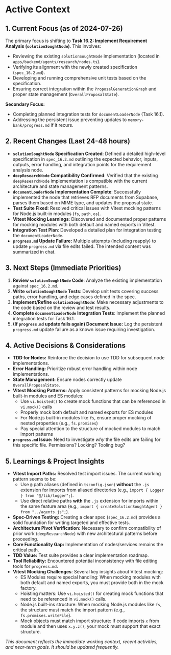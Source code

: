 # Active Context

## 1. Current Focus (as of 2024-07-26)

The primary focus is shifting to **Task 16.2: Implement Requirement Analysis (`solutionSoughtNode`)**. This involves:

- Reviewing the existing `solutionSoughtNode` implementation (located in `apps/backend/agents/research/nodes.ts`).
- Verifying its alignment with the newly created specification (`spec_16.2.md`).
- Developing and running comprehensive unit tests based on the specification.
- Ensuring correct integration within the `ProposalGenerationGraph` and proper state management (`OverallProposalState`).

**Secondary Focus:**

- Completing planned integration tests for `documentLoaderNode` (Task 16.1).
- Addressing the persistent issue preventing updates to `memory-bank/progress.md` if it recurs.

## 2. Recent Changes (Last 24-48 hours)

- **`solutionSoughtNode` Specification Created**: Defined a detailed high-level specification in `spec_16.2.md` outlining the expected behavior, inputs, outputs, error handling, and integration points for the requirement analysis node.
- **`deepResearchNode` Compatibility Confirmed**: Verified that the existing `deepResearchNode` implementation is compatible with the current architecture and state management patterns.
- **`documentLoaderNode` Implementation Complete**: Successfully implemented the node that retrieves RFP documents from Supabase, parses them based on MIME type, and updates the proposal state.
- **Test Suite Fixed**: Resolved critical issues with Vitest mocking patterns for Node.js built-in modules (`fs`, `path`, `os`).
- **Vitest Mocking Learnings**: Discovered and documented proper patterns for mocking modules with both default and named exports in Vitest.
- **Integration Test Plan**: Developed a detailed plan for integration testing the `documentLoaderNode`.
- **`progress.md` Update Failure:** Multiple attempts (including reapply) to update `progress.md` via file edits failed. The intended content was summarized in chat.

## 3. Next Steps (Immediate Priorities)

1.  **Review `solutionSoughtNode` Code**: Analyze the existing implementation against `spec_16.2.md`.
2.  **Write `solutionSoughtNode` Tests**: Develop unit tests covering success paths, error handling, and edge cases defined in the spec.
3.  **Implement/Refine `solutionSoughtNode`**: Make necessary adjustments to the code based on the review and test results.
4.  **Complete `documentLoaderNode` Integration Tests**: Implement the planned integration tests for Task 16.1.
5.  **(If `progress.md` update fails again) Document Issue:** Log the persistent `progress.md` update failure as a known issue requiring investigation.

## 4. Active Decisions & Considerations

- **TDD for Nodes:** Reinforce the decision to use TDD for subsequent node implementations.
- **Error Handling:** Prioritize robust error handling within node implementations.
- **State Management:** Ensure nodes correctly update `OverallProposalState`.
- **Vitest Mocking Patterns:** Apply consistent patterns for mocking Node.js built-in modules and ES modules:
  - Use `vi.hoisted()` to create mock functions that can be referenced in `vi.mock()` calls
  - Properly mock both default and named exports for ES modules
  - For Node.js built-in modules like `fs`, ensure proper mocking of nested properties (e.g., `fs.promises`)
  - Pay special attention to the structure of mocked modules to match import patterns
- **`progress.md` Issue:** Need to investigate _why_ the file edits are failing for this specific file. Permissions? Locking? Tooling bug?

## 5. Learnings & Project Insights

- **Vitest Import Paths:** Resolved test import issues. The current working pattern seems to be:
  - Use `@` path aliases (defined in `tsconfig.json`) **without** the `.js` extension for imports from aliased directories (e.g., `import { Logger } from "@/lib/logger";`).
  - Use direct relative paths **with** the `.js` extension for imports within the same feature area (e.g., `import { createSolutionSoughtAgent } from "../agents.js";`).
- **Spec-Driven Testing:** Creating a clear spec (`spec_16.2.md`) provides a solid foundation for writing targeted and effective tests.
- **Architecture Pivot Verification:** Necessary to confirm compatibility of prior work (`deepResearchNode`) with new architectural patterns before proceeding.
- **Core Functionality Gap:** Implementation of nodes/services remains the critical path.
- **TDD Value:** Test suite provides a clear implementation roadmap.
- **Tool Reliability:** Encountered potential inconsistency with file editing tools for `progress.md`.
- **Vitest Mocking Challenges**: Several key insights about Vitest mocking:
  - ES Modules require special handling: When mocking modules with both default and named exports, you must provide both in the mock factory.
  - Hoisting matters: Use `vi.hoisted()` for creating mock functions that need to be referenced in `vi.mock()` calls.
  - Node.js built-ins structure: When mocking Node.js modules like `fs`, the structure must match the import pattern (e.g., `fs.promises.writeFile`).
  - Mock objects must match import structure: If code imports `x` from module and then uses `x.y.z()`, your mock must support that exact structure.

_This document reflects the immediate working context, recent activities, and near-term goals. It should be updated frequently._
